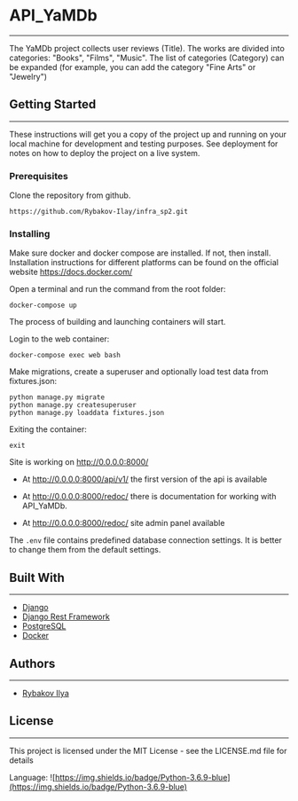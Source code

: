 # API_YaMDb
___

The YaMDb project collects user reviews (Title). 
The works are divided into categories: "Books", "Films", "Music". 
The list of categories (Category) can be expanded 
(for example, you can add the category "Fine Arts" or "Jewelry")

## Getting Started
___
These instructions will get you a copy of the project 
up and running on your local machine for development
and testing purposes. See deployment for notes on how
to deploy the project on a live system.

### Prerequisites

Clone the repository from github.

`https://github.com/Rybakov-Ilay/infra_sp2.git`

### Installing

Make sure docker and docker compose are installed. If not, then install.
Installation instructions for different platforms can be found
on the official website https://docs.docker.com/

Open a terminal and run the command from the root folder:

`docker-compose up`

The process of building and launching containers will start.

Login to the web container:

`docker-compose exec web bash`

Make migrations, create a superuser and optionally
load test data from fixtures.json:

```
python manage.py migrate
python manage.py createsuperuser
python manage.py loaddata fixtures.json
```
Exiting the container:

`exit`

Site is working on  http://0.0.0.0:8000/

* At http://0.0.0.0:8000/api/v1/ the first version of the api is available 

* At http://0.0.0.0:8000/redoc/ there is 
documentation for working with API_YaMDb.

* At http://0.0.0.0:8000/redoc/ site admin panel available 

The `.env` file contains predefined database connection settings.
It is better to change them from the default settings.

## Built With
___

* [Django](https://www.djangoproject.com/)
* [Django Rest Framework](https://www.django-rest-framework.org/)
* [PostgreSQL](https://www.postgresql.org/)
* [Docker](https://www.docker.com/)

## Authors
___

* [Rybakov Ilya](https://github.com/Rybakov-Ilay)

## License
___
This project is licensed under the MIT 
License - see the LICENSE.md file for details

Language: ![https://img.shields.io/badge/Python-3.6.9-blue](https://img.shields.io/badge/Python-3.6.9-blue)

